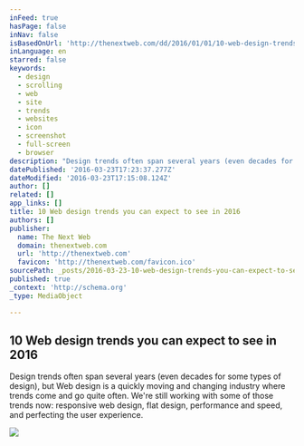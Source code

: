```yaml
---
inFeed: true
hasPage: false
inNav: false
isBasedOnUrl: 'http://thenextweb.com/dd/2016/01/01/10-web-design-trends-can-expect-see-2016/#gref'
inLanguage: en
starred: false
keywords:
  - design
  - scrolling
  - web
  - site
  - trends
  - websites
  - icon
  - screenshot
  - full-screen
  - browser
description: "Design trends often span several years (even decades for some types of design), but Web design is a quickly moving and changing industry where trends come and go quite often. We're still working with some of those trends now: responsive web design, flat design, performance and speed, and perfecting the user experience."
datePublished: '2016-03-23T17:23:37.277Z'
dateModified: '2016-03-23T17:15:08.124Z'
author: []
related: []
app_links: []
title: 10 Web design trends you can expect to see in 2016
authors: []
publisher:
  name: The Next Web
  domain: thenextweb.com
  url: 'http://thenextweb.com'
  favicon: 'http://thenextweb.com/favicon.ico'
sourcePath: _posts/2016-03-23-10-web-design-trends-you-can-expect-to-see-in-2016.md
published: true
_context: 'http://schema.org'
_type: MediaObject

---
```

<article style=""><h1>10 Web design trends you can expect to see in 2016</h1><p>Design trends often span several years (even decades for some types of design), but Web design is a quickly moving and changing industry where trends come and go quite often. We're still working with some of those trends now: responsive web design, flat design, performance and speed, and perfecting the user experience.</p><img src="http://cdn1.tnwcdn.com/wp-content/blogs.dir/1/files/2016/01/designtrends.jpg" /></article>